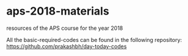 # aps-2018-materials
resources of the APS course for the year 2018

All the basic-required-codes can be found in the following repository:
https://github.com/prakashbh/day-today-codes

